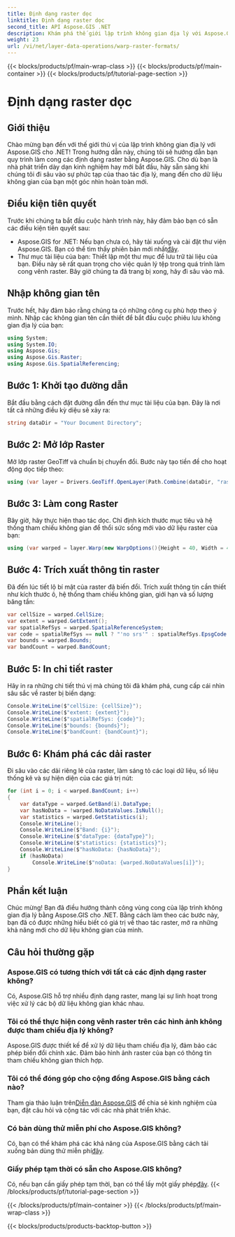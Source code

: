 ```yaml
---
title: Định dạng raster dọc
linktitle: Định dạng raster dọc
second_title: API Aspose.GIS .NET
description: Khám phá thế giới lập trình không gian địa lý với Aspose.GIS cho .NET. Tìm hiểu cách làm cong các định dạng raster từng bước để nâng cao trực quan hóa dữ liệu không gian.
weight: 23
url: /vi/net/layer-data-operations/warp-raster-formats/
---
```


{{< blocks/products/pf/main-wrap-class >}}
{{< blocks/products/pf/main-container >}}
{{< blocks/products/pf/tutorial-page-section >}}

# Định dạng raster dọc

## Giới thiệu
Chào mừng bạn đến với thế giới thú vị của lập trình không gian địa lý với Aspose.GIS cho .NET! Trong hướng dẫn này, chúng tôi sẽ hướng dẫn bạn quy trình làm cong các định dạng raster bằng Aspose.GIS. Cho dù bạn là nhà phát triển dày dạn kinh nghiệm hay mới bắt đầu, hãy sẵn sàng khi chúng tôi đi sâu vào sự phức tạp của thao tác địa lý, mang đến cho dữ liệu không gian của bạn một góc nhìn hoàn toàn mới.
## Điều kiện tiên quyết
Trước khi chúng ta bắt đầu cuộc hành trình này, hãy đảm bảo bạn có sẵn các điều kiện tiên quyết sau:
-  Aspose.GIS for .NET: Nếu bạn chưa có, hãy tải xuống và cài đặt thư viện Aspose.GIS. Bạn có thể tìm thấy phiên bản mới nhất[đây](https://releases.aspose.com/gis/net/).
- Thư mục tài liệu của bạn: Thiết lập một thư mục để lưu trữ tài liệu của bạn. Điều này sẽ rất quan trọng cho việc quản lý tệp trong quá trình làm cong vênh raster.
Bây giờ chúng ta đã trang bị xong, hãy đi sâu vào mã.
## Nhập không gian tên
Trước hết, hãy đảm bảo rằng chúng ta có những công cụ phù hợp theo ý mình. Nhập các không gian tên cần thiết để bắt đầu cuộc phiêu lưu không gian địa lý của bạn:
```csharp
using System;
using System.IO;
using Aspose.Gis;
using Aspose.Gis.Raster;
using Aspose.Gis.SpatialReferencing;
```
## Bước 1: Khởi tạo đường dẫn
Bắt đầu bằng cách đặt đường dẫn đến thư mục tài liệu của bạn. Đây là nơi tất cả những điều kỳ diệu sẽ xảy ra:
```csharp
string dataDir = "Your Document Directory";
```
## Bước 2: Mở lớp Raster
Mở lớp raster GeoTiff và chuẩn bị chuyển đổi. Bước này tạo tiền đề cho hoạt động dọc tiếp theo:
```csharp
using (var layer = Drivers.GeoTiff.OpenLayer(Path.Combine(dataDir, "raster_float32.tif")))
```
## Bước 3: Làm cong Raster
Bây giờ, hãy thực hiện thao tác dọc. Chỉ định kích thước mục tiêu và hệ thống tham chiếu không gian để thổi sức sống mới vào dữ liệu raster của bạn:
```csharp
using (var warped = layer.Warp(new WarpOptions(){Height = 40, Width = 40, TargetSpatialReferenceSystem = SpatialReferenceSystem.Wgs84}))
```
## Bước 4: Trích xuất thông tin raster
Đã đến lúc tiết lộ bí mật của raster đã biến đổi. Trích xuất thông tin cần thiết như kích thước ô, hệ thống tham chiếu không gian, giới hạn và số lượng băng tần:
```csharp
var cellSize = warped.CellSize;
var extent = warped.GetExtent();
var spatialRefSys = warped.SpatialReferenceSystem;
var code = spatialRefSys == null ? "'no srs'" : spatialRefSys.EpsgCode.ToString();
var bounds = warped.Bounds;
var bandCount = warped.BandCount;
```
## Bước 5: In chi tiết raster
Hãy in ra những chi tiết thú vị mà chúng tôi đã khám phá, cung cấp cái nhìn sâu sắc về raster bị biến dạng:
```csharp
Console.WriteLine($"cellSize: {cellSize}");
Console.WriteLine($"extent: {extent}");
Console.WriteLine($"spatialRefSys: {code}");
Console.WriteLine($"bounds: {bounds}");
Console.WriteLine($"bandCount: {bandCount}");
```
## Bước 6: Khám phá các dải raster
Đi sâu vào các dải riêng lẻ của raster, làm sáng tỏ các loại dữ liệu, số liệu thống kê và sự hiện diện của các giá trị nút:
```csharp
for (int i = 0; i < warped.BandCount; i++)
{
    var dataType = warped.GetBand(i).DataType;
    var hasNoData = !warped.NoDataValues.IsNull();
    var statistics = warped.GetStatistics(i);
    Console.WriteLine();
    Console.WriteLine($"Band: {i}");
    Console.WriteLine($"dataType: {dataType}");
    Console.WriteLine($"statistics: {statistics}");
    Console.WriteLine($"hasNoData: {hasNoData}");
    if (hasNoData)
        Console.WriteLine($"noData: {warped.NoDataValues[i]}");
}
```
## Phần kết luận
Chúc mừng! Bạn đã điều hướng thành công vùng cong của lập trình không gian địa lý bằng Aspose.GIS cho .NET. Bằng cách làm theo các bước này, bạn đã có được những hiểu biết có giá trị về thao tác raster, mở ra những khả năng mới cho dữ liệu không gian của mình.
## Câu hỏi thường gặp
### Aspose.GIS có tương thích với tất cả các định dạng raster không?
Có, Aspose.GIS hỗ trợ nhiều định dạng raster, mang lại sự linh hoạt trong việc xử lý các bộ dữ liệu không gian khác nhau.
### Tôi có thể thực hiện cong vênh raster trên các hình ảnh không được tham chiếu địa lý không?
Aspose.GIS được thiết kế để xử lý dữ liệu tham chiếu địa lý, đảm bảo các phép biến đổi chính xác. Đảm bảo hình ảnh raster của bạn có thông tin tham chiếu không gian thích hợp.
### Tôi có thể đóng góp cho cộng đồng Aspose.GIS bằng cách nào?
 Tham gia thảo luận trên[Diễn đàn Aspose.GIS](https://forum.aspose.com/c/gis/33) để chia sẻ kinh nghiệm của bạn, đặt câu hỏi và cộng tác với các nhà phát triển khác.
### Có bản dùng thử miễn phí cho Aspose.GIS không?
 Có, bạn có thể khám phá các khả năng của Aspose.GIS bằng cách tải xuống bản dùng thử miễn phí[đây](https://releases.aspose.com/).
### Giấy phép tạm thời có sẵn cho Aspose.GIS không?
 Có, nếu bạn cần giấy phép tạm thời, bạn có thể lấy một giấy phép[đây](https://purchase.aspose.com/temporary-license/).
{{< /blocks/products/pf/tutorial-page-section >}}

{{< /blocks/products/pf/main-container >}}
{{< /blocks/products/pf/main-wrap-class >}}

{{< blocks/products/products-backtop-button >}}
